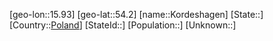 ﻿---
location: [54.2,15.93]
type: City
tags:
- geo/City


SpocWebEntityId: 31572
isDeleted: false
confidential: public

---
[geo-lon::15.93]
[geo-lat::54.2]
[name::Kordeshagen]
[State::]
[Country::[Poland](geo/Continent/Europe/Poland.md)]
[StateId::]
[Population::]
[Unknown::]

